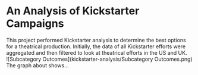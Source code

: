 # An Analysis of Kickstarter Campaigns
This project performed Kickstarter analysis to determine the best options for a theatrical production.  Initially, the data of all Kickstarter efforts were aggregated and then filtered to look at theatrical efforts in the US and UK.  
![Subcategory Outcomes](kickstarter-analysis/Subcategory Outcomes.png)
The graph about shows...
